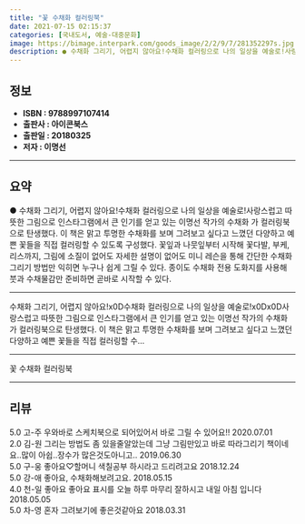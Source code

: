```yaml
---
title: "꽃 수채화 컬러링북"
date: 2021-07-15 02:15:37
categories: [국내도서, 예술-대중문화]
image: https://bimage.interpark.com/goods_image/2/2/9/7/281352297s.jpg
description: ● 수채화 그리기, 어렵지 않아요!수채화 컬러링으로 나의 일상을 예술로!사랑스럽고 따뜻한 그림으로 인스타그램에서 큰 인기를 얻고 있는 이명선 작가의 수채화 가 컬러링북으로 탄생했다. 이 책은 맑고 투명한 수채화를 보며 그려보고 싶다고 느꼈던 다양하고 예쁜 꽃들을 직접 컬러링할 수 있도
---
```


## **정보**

- **ISBN : 9788997107414**
- **출판사 : 아이콘북스**
- **출판일 : 20180325**
- **저자 : 이명선**

------



## **요약**

●  수채화 그리기, 어렵지 않아요!수채화 컬러링으로 나의 일상을 예술로!사랑스럽고 따뜻한 그림으로 인스타그램에서 큰 인기를 얻고 있는 이명선 작가의 수채화 가 컬러링북으로 탄생했다. 이 책은 맑고 투명한 수채화를 보며 그려보고 싶다고 느꼈던 다양하고 예쁜 꽃들을 직접 컬러링할 수 있도록 구성했다. 꽃잎과 나뭇잎부터 시작해 꽃다발, 부케, 리스까지, 그림에 소질이 없어도 자세한 설명이 없어도 미니 레슨을 통해 간단한 수채화 그리기 방법만 익히면 누구나 쉽게 그릴 수 있다. 종이도 수채화 전용 도화지를 사용해 붓과 수채물감만 준비하면 곧바로 시작할 수 있다.

------

수채화 그리기, 어렵지 않아요!x0D수채화 컬러링으로 나의 일상을 예술로!x0Dx0D사랑스럽고 따뜻한 그림으로 인스타그램에서 큰 인기를 얻고 있는 이명선 작가의 수채화 가 컬러링북으로 탄생했다. 이 책은 맑고 투명한 수채화를 보며 그려보고 싶다고 느꼈던 다양하고 예쁜 꽃들을 직접 컬러링할 수... 

------


꽃 수채화 컬러링북 

------


## **리뷰** 

5.0 고-주 우와바로 스케치북으로 되어있어서 바로 그릴 수 있어요!! 2020.07.01 <br/>2.0 김-원 그리는 방법도 좀 있을줄알았는데 그냥 그림만있고 바로 따라그리기 책이네요..많이 아쉽..장수가 많은것도아니고.. 2019.06.30 <br/>5.0 구-웅 좋아요♡할머니 색칠공부 하시라고 드리려고요 2018.12.24 <br/>5.0 강-애 좋아요, 수채화해보려고요. 2018.05.15 <br/>4.0 천-일 좋아요 좋아요 표시를 오늘 하루 마무리 잘하시고 내일 아침 입니다  2018.05.05 <br/>5.0 차-영 혼자 그려보기에 좋은것같아요 2018.03.31 <br/>